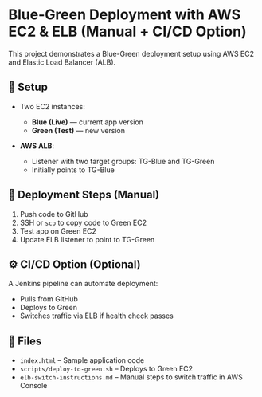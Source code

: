 # Blue-Green Deployment with AWS EC2 & ELB (Manual + CI/CD Option)

This project demonstrates a Blue-Green deployment setup using AWS EC2 and Elastic Load Balancer (ALB).

## 🔧 Setup

- Two EC2 instances:
  - **Blue (Live)** — current app version
  - **Green (Test)** — new version

- **AWS ALB**:
  - Listener with two target groups: TG-Blue and TG-Green
  - Initially points to TG-Blue

## 🚀 Deployment Steps (Manual)

1. Push code to GitHub
2. SSH or `scp` to copy code to Green EC2
3. Test app on Green EC2
4. Update ELB listener to point to TG-Green

## ⚙️ CI/CD Option (Optional)

A Jenkins pipeline can automate deployment:
- Pulls from GitHub
- Deploys to Green
- Switches traffic via ELB if health check passes

## 📂 Files

- `index.html` – Sample application code
- `scripts/deploy-to-green.sh` – Deploys to Green EC2
- `elb-switch-instructions.md` – Manual steps to switch traffic in AWS Console


